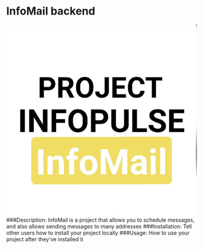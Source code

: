 # InfoMail backend
![InfoMail-logo](images\Infomail-logo.jpg)
###Description:
InfoMail is a project that allows you to schedule messages, and also allows sending messages to many addresses
###Installation:
Tell other users how to install your project locally
###Usage:
How to use your project after they’ve installed it